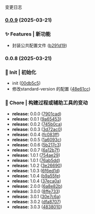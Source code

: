变更日志

### [0.0.9](https://github.com/CodeNoobStar/midway-admin-server/compare/v0.0.8...v0.0.9) (2025-03-21)

### ✨ Features | 新功能

- 封装公共配置文件 ([b291d19](https://github.com/CodeNoobStar/midway-admin-server/commit/b291d19f9fcc2a63538ba450f451bfe6ab5bbae1))

### 0.0.8 (2025-03-21)

### 🎉 Init | 初始化

- init ([00db5c5](https://github.com/CodeNoobStar/midway-admin-server/commit/00db5c5a4aeb6294f4aebadfe82784c32733a548))
- 修改standard-version 的配置 ([48e61cc](https://github.com/CodeNoobStar/midway-admin-server/commit/48e61cca616663d55fdf6c3970f1abb43a97b505))

### 🔧 Chore | 构建过程或辅助工具的变动

- **release:** 0.0.0 ([7901cad](https://github.com/CodeNoobStar/midway-admin-server/commit/7901cada46fdb85191fbcfe2c4c7304dcbd87ce9))
- **release:** 0.0.1 ([9a65453](https://github.com/CodeNoobStar/midway-admin-server/commit/9a65453687e5135a7b9435d7c59df9fa4a9da542))
- **release:** 0.0.2 ([745b0ca](https://github.com/CodeNoobStar/midway-admin-server/commit/745b0ca2aa836f0b745c786c7cf41a00b2109ad9))
- **release:** 0.0.3 ([3d72ac0](https://github.com/CodeNoobStar/midway-admin-server/commit/3d72ac0a94d56d75bd5c9bf6af4d6a331045be54))
- **release:** 0.0.4 ([fc083ff](https://github.com/CodeNoobStar/midway-admin-server/commit/fc083ff5e063f47da42b8f5d452c7665f714dd2e))
- **release:** 0.0.5 ([1a6093c](https://github.com/CodeNoobStar/midway-admin-server/commit/1a6093c88bc39ad0bca623aa8d808b1d5965e40d))
- **release:** 0.0.6 ([5b217c3](https://github.com/CodeNoobStar/midway-admin-server/commit/5b217c3e3b3799167e0c4b4e38c36ca54efe0f59))
- **release:** 0.0.7 ([6a12b7f](https://github.com/CodeNoobStar/midway-admin-server/commit/6a12b7f6b0274ca05d05f269911a1ae91a527a9d))
- **release:** 1.0.1 ([754ae29](https://github.com/CodeNoobStar/midway-admin-server/commit/754ae29409a8d5311355f510f4c9f300bf28091e))
- **release:** 1.0.1 ([76ab5dd](https://github.com/CodeNoobStar/midway-admin-server/commit/76ab5dd55da44723119afee2efcb4fffb8fd48cc))
- **release:** 1.0.2 ([3e26690](https://github.com/CodeNoobStar/midway-admin-server/commit/3e266900c6f91d9827d022986e8e9940a3fcd5a3))
- **release:** 1.0.3 ([6f6ed1d](https://github.com/CodeNoobStar/midway-admin-server/commit/6f6ed1d0a4438f09127458a982a1ed005df65010))
- **release:** 1.0.4 ([b9a55fe](https://github.com/CodeNoobStar/midway-admin-server/commit/b9a55fe79f0f7eed411181a1b8964341642ab14c))
- **release:** 1.0.4 ([37eca0a](https://github.com/CodeNoobStar/midway-admin-server/commit/37eca0a72535be3163c5cd2c7d9aa2c720e89078))
- **release:** 2.0.0 ([6a8e82b](https://github.com/CodeNoobStar/midway-admin-server/commit/6a8e82bda5d41b0852bf0dd1eeacb8dafb24d40f))
- **release:** 3.0.0 ([8ffe733](https://github.com/CodeNoobStar/midway-admin-server/commit/8ffe733ca32d440b81c750acd9b022be70e4dece))
- **release:** 3.0.1 ([30e7c6a](https://github.com/CodeNoobStar/midway-admin-server/commit/30e7c6af0cdb76d53a284d9b70ed7c42f1409bb7))
- **release:** 3.0.2 ([dfa8707](https://github.com/CodeNoobStar/midway-admin-server/commit/dfa870701c00e68a487f454d6d18a9a6bbf5a084))
- **release:** 3.0.3 ([4838010](https://github.com/CodeNoobStar/midway-admin-server/commit/48380107a3b3f7ad0ef40b316924de3970330ada))
